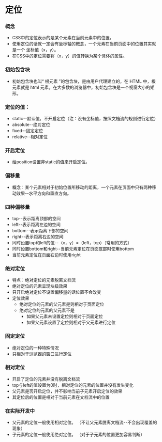 # 定位

### 概念
- CSS中的定位表示的是某个元素在当前元素中的位置。
- 使用定位的话就一定会有坐标轴的概念，一个元素在当前页面中的位置其实就是一个 坐标值（x，y）。
- 在CSS中的定位需要将（x，y）的值转换为某个具体的属性。

### 初始包含块
 - 初始包含块也叫“ 根元素 ”的包含块，是由用户代理建立的，在 HTML 中，根元素就是 html 元素。在大多数的浏览器中，初始包含块是一个视窗大小的矩形。
 
### 定位的值：
- static--默认值，不开启定位（注：没有坐标值，按照文档流的规则进行定位）
- absolute--绝对定位
- fixed--固定定位
- relative--相对定位

### 开启定位
- 给position设置非static的值来开启定位。

### 偏移量
- 概念：某个元素相对于初始位置所移动的距离，一个元素在页面中只有两种移动效果--水平方向和垂直方向。

### 四种偏移量
- top--表示距离顶部的空间
- left--表示距离左边的空间
- bottom--表示距离下部的空间
- right--表示距离右边的空间
- 同时设置top和left的值--（x，y）=（left，top）（常用的方式）
- 同时设置bottom和right--当前元素定位在页面底部时使用bottom
- 当前元素定位在页面右边时使用right

### 绝对定位
- 特点：绝对定位的元素脱离文档流
- 绝对定位的元素呈现块级效果
- 只开启绝对定位不设置偏移量的话位置不会改变
- 定位效果
	- 绝对定位的元素的父元素是<body>则相对于页面定位
    - 绝对定位的元素的父元素不是<body>
	    - 如果父元素未设置定位则相对于页面定位
        - 如果父元素设置了定位则相对于父元素进行定位

### 固定定位
- 绝对定位的一种特殊情况
- 只相对于浏览器的窗口进行定位

### 相对定位
- 开启了定位的元素并没有脱离文档流
- top与left的值设置为0时，相对定位的元素的位置并没有发生变化
- 父元素是否开启定位，并不影响当前子元素开启定位的效果
- 其定位后的位置是相对于当前元素在文档流中的位置

### 在实际开发中
- 父元素的定位一般使用相对定位。
  （不让父元素脱离文档流--不会出现覆盖的现象）
- 子元素的定位一般使用绝对定位。
  （对于子元素的位置更加容易判断）